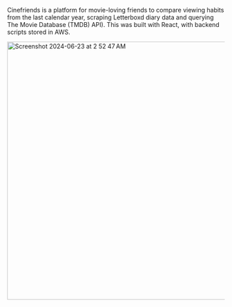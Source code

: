 Cinefriends is a platform for movie-loving friends to compare viewing habits from the last calendar year, scraping Letterboxd diary data and querying The Movie Database (TMDB) API). This was built with React, with backend scripts stored in AWS. 

<img width="597" alt="Screenshot 2024-06-23 at 2 52 47 AM" src="https://github.com/yongssh/cinefriends/assets/115194864/efb5ab77-9b4d-48fd-a707-d923e1d398ed">


